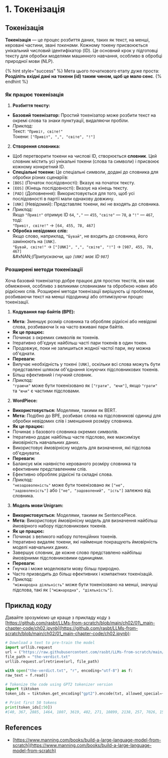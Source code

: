 # 1. Токенізація

## Токенізація

**Токенізація** — це процес розбиття даних, таких як текст, на менші, керовані частини, звані _токенами_. Кожному токену присвоюється унікальний числовий ідентифікатор (ID). Це основний крок у підготовці тексту для обробки моделями машинного навчання, особливо в обробці природної мови (NLP).

{% hint style="success" %}
Мета цього початкового етапу дуже проста: **Розділіть вхідні дані на токени (id) таким чином, щоб це мало сенс**.
{% endhint %}

### **Як працює токенізація**

1. **Розбиття тексту:**
* **Базовий токенізатор:** Простий токенізатор може розбити текст на окремі слова та знаки пунктуації, видаляючи пробіли.
* _Приклад:_\
Текст: `"Привіт, світе!"`\
Токени: `["Привіт", ",", "світе", "!"]`
2. **Створення словника:**
* Щоб перетворити токени на числові ID, створюється **словник**. Цей словник містить усі унікальні токени (слова та символи) і присвоює кожному конкретний ID.
* **Спеціальні токени:** Це спеціальні символи, додані до словника для обробки різних сценаріїв:
* `[BOS]` (Початок послідовності): Вказує на початок тексту.
* `[EOS]` (Кінець послідовності): Вказує на кінець тексту.
* `[PAD]` (Доповнення): Використовується для того, щоб усі послідовності в партії мали однакову довжину.
* `[UNK]` (Невідомий): Представляє токени, які не входять до словника.
* _Приклад:_\
Якщо `"Привіт"` отримує ID `64`, `","` — `455`, `"світе"` — `78`, а `"!"` — `467`, тоді:\
`"Привіт, світе!"` → `[64, 455, 78, 467]`
* **Обробка невідомих слів:**\
Якщо слово, наприклад, `"Бувай"`, не входить до словника, його замінюють на `[UNK]`.\
`"Бувай, світе!"` → `["[UNK]", ",", "світе", "!"]` → `[987, 455, 78, 467]`\
&#xNAN;_(Припускаючи, що `[UNK]` має ID `987`)_

### **Розширені методи токенізації**

Хоча базовий токенізатор добре працює для простих текстів, він має обмеження, особливо з великими словниками та обробкою нових або рідкісних слів. Розширені методи токенізації вирішують ці проблеми, розбиваючи текст на менші підодиниці або оптимізуючи процес токенізації.

1. **Кодування пар байтів (BPE):**
* **Мета:** Зменшує розмір словника та обробляє рідкісні або невідомі слова, розбиваючи їх на часто вживані пари байтів.
* **Як це працює:**
* Починає з окремих символів як токенів.
* Ітеративно об'єднує найбільш часті пари токенів в один токен.
* Продовжує, поки не залишиться жодної частої пари, яку можна об'єднати.
* **Переваги:**
* Вилучає необхідність у токені `[UNK]`, оскільки всі слова можуть бути представлені шляхом об'єднання існуючих підсловникових токенів.
* Більш ефективний і гнучкий словник.
* _Приклад:_\
`"граючи"` може бути токенізовано як `["грати", "ючи"]`, якщо `"грати"` та `"ючи"` є частими підсловами.
2. **WordPiece:**
* **Використовується:** Моделями, такими як BERT.
* **Мета:** Подібно до BPE, розбиває слова на підсловникові одиниці для обробки невідомих слів і зменшення розміру словника.
* **Як це працює:**
* Починає з базового словника окремих символів.
* Ітеративно додає найбільш часте підслово, яке максимізує ймовірність навчальних даних.
* Використовує ймовірнісну модель для визначення, які підслова об'єднувати.
* **Переваги:**
* Балансує між наявністю керованого розміру словника та ефективним представленням слів.
* Ефективно обробляє рідкісні та складні слова.
* _Приклад:_\
`"незадоволеність"` може бути токенізовано як `["не", "задоволеність"]` або `["не", "задоволений", "ість"]` залежно від словника.
3. **Модель мови Unigram:**
* **Використовується:** Моделями, такими як SentencePiece.
* **Мета:** Використовує ймовірнісну модель для визначення найбільш ймовірного набору підсловникових токенів.
* **Як це працює:**
* Починає з великого набору потенційних токенів.
* Ітеративно видаляє токени, які найменше покращують ймовірність моделі навчальних даних.
* Завершує словник, де кожне слово представлено найбільш ймовірними підсловниковими одиницями.
* **Переваги:**
* Гнучка і може моделювати мову більш природно.
* Часто призводить до більш ефективних і компактних токенізацій.
* _Приклад:_\
`"міжнародна діяльність"` може бути токенізовано на менші, значущі підслова, такі як `["міжнародна", "діяльність"]`.

## Приклад коду

Давайте зрозуміємо це краще з прикладу коду з [https://github.com/rasbt/LLMs-from-scratch/blob/main/ch02/01\_main-chapter-code/ch02.ipynb](https://github.com/rasbt/LLMs-from-scratch/blob/main/ch02/01_main-chapter-code/ch02.ipynb):
```python
# Download a text to pre-train the model
import urllib.request
url = ("https://raw.githubusercontent.com/rasbt/LLMs-from-scratch/main/ch02/01_main-chapter-code/the-verdict.txt")
file_path = "the-verdict.txt"
urllib.request.urlretrieve(url, file_path)

with open("the-verdict.txt", "r", encoding="utf-8") as f:
raw_text = f.read()

# Tokenize the code using GPT2 tokenizer version
import tiktoken
token_ids = tiktoken.get_encoding("gpt2").encode(txt, allowed_special={"[EOS]"}) # Allow the user of the tag "[EOS]"

# Print first 50 tokens
print(token_ids[:50])
#[40, 367, 2885, 1464, 1807, 3619, 402, 271, 10899, 2138, 257, 7026, 15632, 438, 2016, 257, 922, 5891, 1576, 438, 568, 340, 373, 645, 1049, 5975, 284, 502, 284, 3285, 326, 11, 287, 262, 6001, 286, 465, 13476, 11, 339, 550, 5710, 465, 12036, 11, 6405, 257, 5527, 27075, 11]
```
## References

* [https://www.manning.com/books/build-a-large-language-model-from-scratch](https://www.manning.com/books/build-a-large-language-model-from-scratch)
